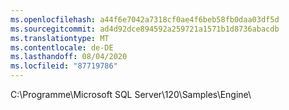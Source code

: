 ```yaml
---
ms.openlocfilehash: a44f6e7042a7318cf0ae4f6beb58fb0daa03df5d
ms.sourcegitcommit: ad4d92dce894592a259721a1571b1d8736abacdb
ms.translationtype: MT
ms.contentlocale: de-DE
ms.lasthandoff: 08/04/2020
ms.locfileid: "87719786"
---
```

C:\\Programme\\Microsoft SQL Server\\120\\Samples\\Engine\\
